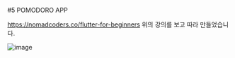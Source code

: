 #5 POMODORO APP

https://nomadcoders.co/flutter-for-beginners
위의 강의를 보고 따라 만들었습니다.

![image](https://github.com/wafla/Flutter__practice_UI/assets/50083524/7dcc0925-1dec-4034-b420-8942983f962f)
